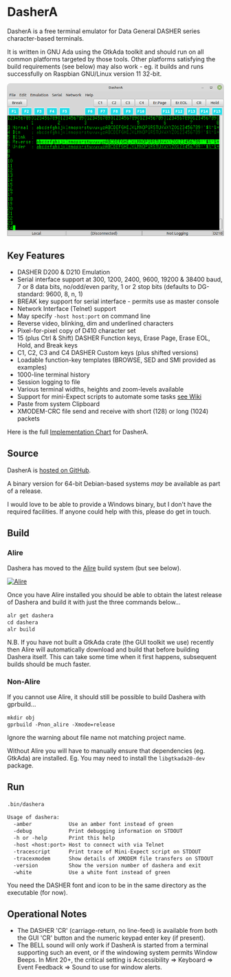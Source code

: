 # DasherA
DasherA is a free terminal emulator for Data General DASHER series character-based terminals.

It is written in GNU Ada using the GtkAda toolkit and should run on all common platforms targeted by those tools.  Other platforms satisfying the build requirements (see below) may also work - eg. it builds and runs successfully on Raspbian GNU/Linux version 11 32-bit.

![Screenshot](./Screenshots/DasherA-20220305.png)


## Key Features

* DASHER D200 & D210 Emulation
* Serial interface support at 300, 1200, 2400, 9600, 19200 & 38400 baud, 7 or 8 data bits,
no/odd/even parity, 1 or 2 stop bits (defaults to DG-standard: 9600, 8, n, 1)
* BREAK key support for serial interface - permits use as master console
* Network Interface (Telnet) support
* May specify ```-host host:port``` on command line
* Reverse video, blinking, dim and underlined characters
* Pixel-for-pixel copy of D410 character set
* 15 (plus Ctrl & Shift) DASHER Function keys, Erase Page, Erase EOL, Hold, and Break keys
* C1, C2, C3 and C4 DASHER Custom keys (plus shifted versions)
* Loadable function-key templates (BROWSE, SED and SMI provided as examples)
* 1000-line terminal history
* Session logging to file
* Various terminal widths, heights and zoom-levels available
* Support for mini-Expect scripts to automate some tasks [see Wiki](https://github.com/SMerrony/DasherG/wiki/DasherG-Mini-Expect-Scripts)
* Paste from system Clipboard
* XMODEM-CRC file send and receive with short (128) or long (1024) packets
  
Here is the full [Implementation Chart](./Docs/implementationChart.md) for DasherA.

## Source
DasherA is [hosted on GitHub](https://github.com/SMerrony/dashera).

A binary version for 64-bit Debian-based systems *may* be available as part of a release.

I would love to be able to provide a Windows binary, but I don't have the required
facilities.  If anyone could help with this, please do get in touch.

## Build

### Alire

Dashera has moved to the [Alire](https://alire.ada.dev/) build system (but see below).

[![Alire](https://img.shields.io/endpoint?url=https://alire.ada.dev/badges/dashera.json)](https://alire.ada.dev/crates/dashera.html)

Once you have Alire installed you should be able to obtain the latest release of Dashera and build it with just the three commands below...
```
alr get dashera
cd dashera
alr build
```
N.B. If you have not built a GtkAda crate (the GUI toolkit we use) recently then Alire will automatically download and build that before building Dashera itself.  This can take some time when it first happens, subsequent builds should be much faster.

### Non-Alire

If you cannot use Alire, it should still be possible to build Dashera with gprbuild... 
```
mkdir obj
gprbuild -Pnon_alire -Xmode=release
```
Ignore the warning about file name not matching project name.

Without Alire you will have to manually ensure that dependencies (eg. GtkAda) are installed.
Eg. You may need to install the `libgtkada20-dev` package.

## Run
`.bin/dashera`

```
Usage of dashera:
  -amber            Use an amber font instead of green
  -debug            Print debugging information on STDOUT
  -h or -help       Print this help
  -host <host:port> Host to connect with via Telnet
  -tracescript      Print trace of Mini-Expect script on STDOUT
  -tracexmodem      Show details of XMODEM file transfers on STDOUT
  -version          Show the version number of dashera and exit
  -white            Use a white font instead of green
```
You need the DASHER font and icon to be in the same directory as the executable (for now).

## Operational Notes
* The DASHER 'CR' (carriage-return, no line-feed) is available from both the GUI 'CR' button and the
numeric keypad enter key (if present).
* The BELL sound will only work if DasherA is started from a terminal supporting such an event, 
or if the windowing system permits Window Beeps.  In Mint 20+, the critical setting is
Accessibility => Keyboard => Event Feedback => Sound to use for window alerts.

